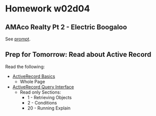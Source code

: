 # Homework w02d04

## AMAco Realty Pt 2 - Electric Boogaloo

See [prompt](amaco_realty_pt2_prompt.md).

## Prep for Tomorrow: Read about Active Record

Read the following:

* [ActiveRecord Basics](http://guides.rubyonrails.org/active_record_basics.html)
  * Whole Page
* [ActiveRecord Query Interface](http://guides.rubyonrails.org/active_record_querying.html)
  * Read only Sections:
    * 1 - Retrieving Objects
    * 2 - Conditions
    * 20 - Running Explain
